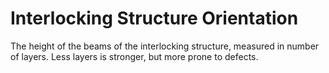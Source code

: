 Interlocking Structure Orientation
====
The height of the beams of the interlocking structure, measured in number of layers. Less layers is stronger, but more prone to defects.